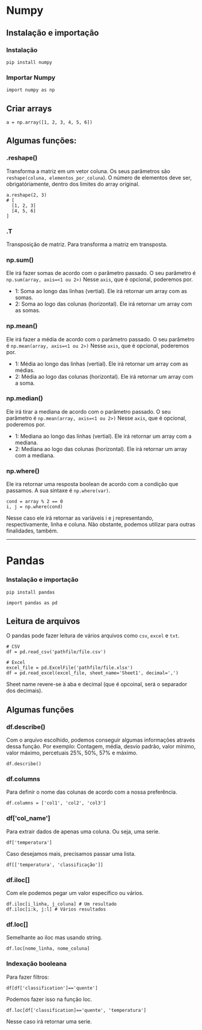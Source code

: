 # Numpy

## Instalação e importação
### Instalação
```
pip install numpy
```
### Importar Numpy
```
import numpy as np
```

## Criar arrays
```
a = np.array([1, 2, 3, 4, 5, 6])
```

## Algumas funções:
### .reshape()
Transforma a matriz em um vetor coluna. Os seus parâmetros são `reshape(coluna, elementos_por_coluna`). O número de elementos deve ser, obrigatóriamente, dentro dos limites do array original.
```
a.reshape(2, 3)
# [
  [1, 2, 3]
  [4, 5, 6]
]
```
### .T
Transposição de matriz. Para transforma a matriz em transposta.

### np.sum()
Ele irá fazer somas de acordo com o parâmetro passado. O seu parâmetro é `np.sum(array, axis=<1 ou 2>)`
Nesse `axis`, que é opcional, poderemos por.

- 1: Soma ao longo das linhas (vertial). Ele irá retornar um array com as somas.
- 2: Soma ao logo das colunas (horizontal). Ele irá retornar um array com as somas.

### np.mean()
Ele irá fazer a média de acordo com o parâmetro passado. O seu parâmetro é `np.mean(array, axis=<1 ou 2>)`
Nesse `axis`, que é opcional, poderemos por.

- 1: Média ao longo das linhas (vertial). Ele irá retornar um array com as médias.
- 2: Média ao logo das colunas (horizontal). Ele irá retornar um array com a soma.

### np.median()
Ele irá tirar a mediana de acordo com o parâmetro passado. O seu parâmetro é `np.mean(array, axis=<1 ou 2>)`
Nesse `axis`, que é opcional, poderemos por.

- 1: Mediana ao longo das linhas (vertial). Ele irá retornar um array com a mediana.
- 2: Mediana ao logo das colunas (horizontal). Ele irá retornar um array com a mediana.

### np.where()
Ele ira retornar uma resposta boolean de acordo com a condição que passamos. A sua sintaxe é `np.where(var)`.
```
cond = array % 2 == 0
i, j = np.where(cond)
```

Nesse caso ele irá retornar as variáveis i e j representando, respectivamente, linha e coluna. Não obstante, podemos utilizar para outras finalidades, também.

---

# Pandas
### Instalação e importação
```
pip install pandas

import pandas as pd
```

## Leitura de arquivos
O pandas pode fazer leitura de vários arquivos como `csv`, `excel` e `txt`.
```
# CSV
df = pd.read_csv('pathfile/file.csv')

# Excel
excel_file = pd.ExcelFile('pathfile/file.xlsx')
df = pd.read_excel(excel_file, sheet_name='Sheet1', decimal=',')
```

Sheet name revere-se à aba e decimal (que é opcoinal, será o separador dos decimais).

## Algumas funções
### df.describe()
Com o arquivo escolhido, podemos conseguir algumas informações através dessa função. Por exemplo: Contagem, média, desvio padrão, valor mínimo, valor máximo, percetuais 25%, 50%, 57% e máximo.
```
df.describe()
```

### df.columns
Para definir o nome das colunas de acordo com a nossa preferência.
```
df.columns = ['col1', 'col2', 'col3']
```

### df['col_name']
Para extrair dados de apenas uma coluna. Ou seja, uma serie.
```
df['temperatura']
```
Caso desejamos mais, precisamos passar uma lista.
```
df[['temperatura', 'classificação']]
```

### df.iloc[]
Com ele podemos pegar um valor específico ou vários.
```
df.iloc[i_linha, j_coluna] # Um resultado
df.iloc[i:k, j:l] # Vários resultados
```

### df.loc[]
Semelhante ao iloc mas usando string.
```
df.loc[nome_linha, nome_coluna]
```

### Indexação booleana
Para fazer filtros:
```
df[df['classification']=='quente']
```
Podemos fazer isso na função loc.
```
df.loc[df['classification]=='quente', 'temperatura']
```
Nesse caso irá retornar uma serie.


